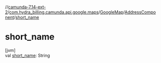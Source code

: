 //[camunda-7.14-ext-2](../../../../index.md)/[com.hydra_billing.camunda.api.google.maps](../../index.md)/[GoogleMap](../index.md)/[AddressComponent](index.md)/[short_name](short_name.md)

# short_name

[jvm]\
val [short_name](short_name.md): String
